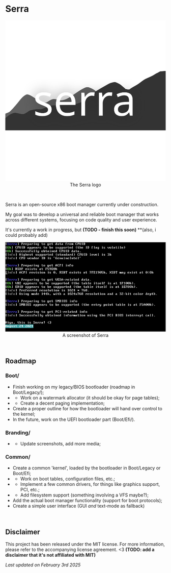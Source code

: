 # Serra

<p align="center">
  <img src="Branding/Serra-logo.svg">The Serra logo</img>
</p>

&nbsp;

Serra is an open-source x86 boot manager currently under construction.

My goal was to develop a universal and reliable boot manager that works across
different systems, focusing on code quality and user experience.

It's currently a work in progress, but **(TODO - finish this soon)**
**(also, i could probably add)

<p align="center">
  <img src="Branding/Screenshot.png">A screenshot of Serra</img>
</p>

&nbsp;

## Roadmap

### Boot/
- Finish working on my legacy/BIOS bootloader (roadmap in Boot/Legacy/);
- - Work on a watermark allocator (it should be okay for page tables);
- - Create a decent paging implementation;
- Create a proper outline for how the bootloader will hand over control to the kernel;
- In the future, work on the UEFI bootloader part (Boot/Efi/).

### Branding/
- - Update screenshots, add more media;

### Common/
- Create a common 'kernel', loaded by the bootloader in Boot/Legacy or Boot/Efi;
- - Work on boot tables, configuration files, etc.;
- - Implement a few common drivers, for things like graphics support, PCI, etc.;
- - Add filesystem support (something involving a VFS maybe?);
- Add the actual boot manager functionality (support for boot protocols);
- Create a simple user interface (GUI *and* text-mode as fallback)

&nbsp;

## Disclaimer
This project has been released under the MIT license. For more information, please
refer to the accompanying license agreement. <3
**(TODO: add a disclaimer that it's not affiliated with MIT)**

*Last updated on February 3rd 2025*
